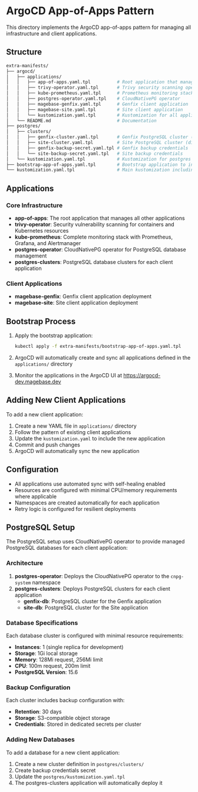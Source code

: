 # ArgoCD App-of-Apps Pattern

This directory implements the ArgoCD app-of-apps pattern for managing all infrastructure and client applications.

## Structure

```bash
extra-manifests/
├── argocd/
│   ├── applications/
│   │   ├── app-of-apps.yaml.tpl          # Root application that manages all others
│   │   ├── trivy-operator.yaml.tpl       # Trivy security scanning operator
│   │   ├── kube-prometheus.yaml.tpl      # Prometheus monitoring stack
│   │   ├── postgres-operator.yaml.tpl    # CloudNativePG operator
│   │   ├── magebase-genfix.yaml.tpl      # Genfix client application
│   │   ├── magebase-site.yaml.tpl        # Site client application
│   │   └── kustomization.yaml.tpl        # Kustomization for all applications
│   └── README.md                         # Documentation
├── postgres/
│   ├── clusters/
│   │   ├── genfix-cluster.yaml.tpl       # Genfix PostgreSQL cluster (direct deployment)
│   │   ├── site-cluster.yaml.tpl         # Site PostgreSQL cluster (direct deployment)
│   │   ├── genfix-backup-secret.yaml.tpl # Genfix backup credentials
│   │   └── site-backup-secret.yaml.tpl   # Site backup credentials
│   └── kustomization.yaml.tpl            # Kustomization for postgres
├── bootstrap-app-of-apps.yaml.tpl        # Bootstrap application to initialize the pattern
└── kustomization.yaml.tpl                # Main kustomization including argocd and postgres
```

## Applications

### Core Infrastructure

- **app-of-apps**: The root application that manages all other applications
- **trivy-operator**: Security vulnerability scanning for containers and Kubernetes resources
- **kube-prometheus**: Complete monitoring stack with Prometheus, Grafana, and Alertmanager
- **postgres-operator**: CloudNativePG operator for PostgreSQL database management
- **postgres-clusters**: PostgreSQL database clusters for each client application

### Client Applications

- **magebase-genfix**: Genfix client application deployment
- **magebase-site**: Site client application deployment

## Bootstrap Process

1. Apply the bootstrap application:

   ```bash
   kubectl apply -f extra-manifests/bootstrap-app-of-apps.yaml.tpl
   ```

2. ArgoCD will automatically create and sync all applications defined in the `applications/` directory

3. Monitor the applications in the ArgoCD UI at <https://argocd-dev.magebase.dev>

## Adding New Client Applications

To add a new client application:

1. Create a new YAML file in `applications/` directory
2. Follow the pattern of existing client applications
3. Update the `kustomization.yaml` to include the new application
4. Commit and push changes
5. ArgoCD will automatically sync the new application

## Configuration

- All applications use automated sync with self-healing enabled
- Resources are configured with minimal CPU/memory requirements where applicable
- Namespaces are created automatically for each application
- Retry logic is configured for resilient deployments

## PostgreSQL Setup

The PostgreSQL setup uses CloudNativePG operator to provide managed PostgreSQL databases for each client application:

### Architecture

1. **postgres-operator**: Deploys the CloudNativePG operator to the `cnpg-system` namespace
2. **postgres-clusters**: Deploys PostgreSQL clusters for each client application
   - **genfix-db**: PostgreSQL cluster for the Genfix application
   - **site-db**: PostgreSQL cluster for the Site application

### Database Specifications

Each database cluster is configured with minimal resource requirements:

- **Instances**: 1 (single replica for development)
- **Storage**: 1Gi local storage
- **Memory**: 128Mi request, 256Mi limit
- **CPU**: 100m request, 200m limit
- **PostgreSQL Version**: 15.6

### Backup Configuration

Each cluster includes backup configuration with:

- **Retention**: 30 days
- **Storage**: S3-compatible object storage
- **Credentials**: Stored in dedicated secrets per cluster

### Adding New Databases

To add a database for a new client application:

1. Create a new cluster definition in `postgres/clusters/`
2. Create backup credentials secret
3. Update the `postgres/kustomization.yaml.tpl`
4. The postgres-clusters application will automatically deploy it
